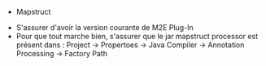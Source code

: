 * Mapstruct

- S'assurer d'avoir la version courante de M2E Plug-In
- Pour que tout marche bien, s'assurer que le jar  mapstruct processor est présent dans : Project -> Propertoes -> Java Compiler -> Annotation Processing -> Factory Path